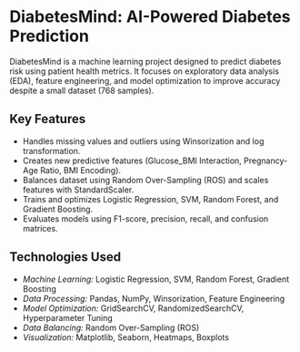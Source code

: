 # DiabetesMind: AI-Powered Diabetes Prediction

DiabetesMind is a machine learning project designed to predict diabetes risk using patient health metrics. It focuses on exploratory data analysis (EDA), feature engineering, and model optimization to improve accuracy despite a small dataset (768 samples).

## Key Features
- Handles missing values and outliers using Winsorization and log transformation.
- Creates new predictive features (Glucose_BMI Interaction, Pregnancy-Age Ratio, BMI Encoding).
- Balances dataset using Random Over-Sampling (ROS) and scales features with StandardScaler.
- Trains and optimizes Logistic Regression, SVM, Random Forest, and Gradient Boosting.
- Evaluates models using F1-score, precision, recall, and confusion matrices.

## Technologies Used
- *Machine Learning:* Logistic Regression, SVM, Random Forest, Gradient Boosting  
- *Data Processing:* Pandas, NumPy, Winsorization, Feature Engineering   
- *Model Optimization:* GridSearchCV, RandomizedSearchCV, Hyperparameter Tuning  
- *Data Balancing:* Random Over-Sampling (ROS)  
- *Visualization:* Matplotlib, Seaborn, Heatmaps, Boxplots  

